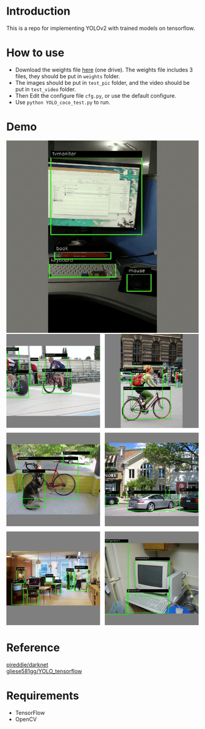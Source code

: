 Introduction<br>
===
This is a repo for implementing YOLOv2 with trained models on tensorflow.<br>

How to use<br>
===
* Download the weights file [here](https://1drv.ms/u/s!AkKw30iZFJzBhXWfdbCEMmadqeIG) (one drive). The weights file includes 3 files, they should be put in `weights` folder.<br>
* The images should be put in `test_pic` folder, and the video should be put in `test_video` folder.<br>
* Then Edit the configure file `cfg.py`, or use the default configure.<br>
* Use `python YOLO_coco_test.py` to run.<br>

Demo<br>
===
![demo](https://github.com/YaoZhongtian/YOLOv2-test-with-TensorFlow/raw/master/demo/demo_1.gif)<br>
![demo](https://github.com/YaoZhongtian/YOLOv2-test-with-TensorFlow/raw/master/demo/demo.jpg)<br>

Reference<br>
===
[pjreddie/darknet](https://github.com/pjreddie/darknet)<br>
[gliese581gg/YOLO_tensorflow](https://github.com/gliese581gg/YOLO_tensorflow)<br>

Requirements<br>
===
* TensorFlow<br>
* OpenCV
